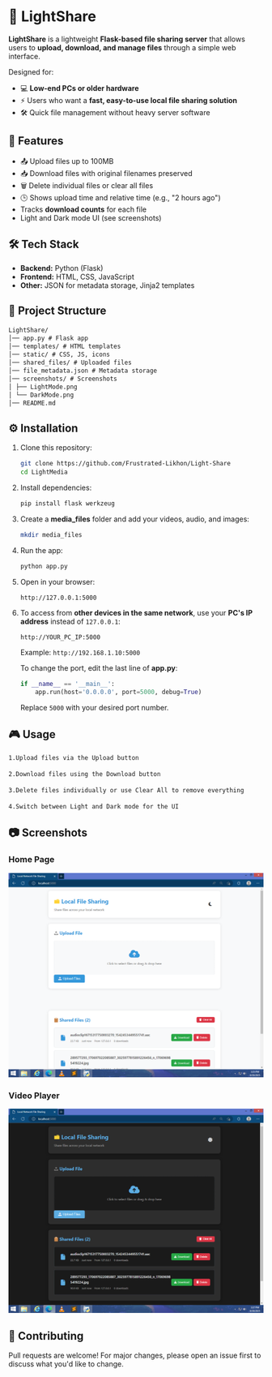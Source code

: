 # 📂 LightShare  

**LightShare** is a lightweight **Flask-based file sharing server** that allows users to **upload, download, and manage files** through a simple web interface.  

Designed for:  
- 💻 **Low-end PCs or older hardware**  
- ⚡ Users who want a **fast, easy-to-use local file sharing solution**  
- 🛠️ Quick file management without heavy server software  

## 🚀 Features  
- 📤 Upload files up to 100MB  
- 📥 Download files with original filenames preserved  
- 🗑️ Delete individual files or clear all files  
- 🕒 Shows upload time and relative time (e.g., "2 hours ago")  
- Tracks **download counts** for each file  
- Light and Dark mode UI (see screenshots)  

## 🛠️ Tech Stack  
- **Backend:** Python (Flask)  
- **Frontend:** HTML, CSS, JavaScript  
- **Other:** JSON for metadata storage, Jinja2 templates  

## 📂 Project Structure  

    LightShare/
    │── app.py # Flask app
    │── templates/ # HTML templates
    │── static/ # CSS, JS, icons
    │── shared_files/ # Uploaded files
    │── file_metadata.json # Metadata storage
    │── screenshots/ # Screenshots
    │ ├── LightMode.png
    │ └── DarkMode.png
    │── README.md


## ⚙️ Installation

1.  Clone this repository:

    ``` bash
    git clone https://github.com/Frustrated-Likhon/Light-Share
    cd LightMedia
    ```

2.  Install dependencies:

    ``` bash
    pip install flask werkzeug
    ```

3.  Create a **media_files** folder and add your videos, audio, and
    images:

    ``` bash
    mkdir media_files
    ```

4.  Run the app:

    ``` bash
    python app.py
    ```

5.  Open in your browser:

        http://127.0.0.1:5000

6.  To access from **other devices in the same network**, use your
    **PC's IP address** instead of `127.0.0.1`:

        http://YOUR_PC_IP:5000

    Example: `http://192.168.1.10:5000`

    To change the port, edit the last line of **app.py**:

    ``` python
    if __name__ == '__main__':
        app.run(host='0.0.0.0', port=5000, debug=True)
    ```

    Replace `5000` with your desired port number.

## 🎮 Usage

    1.Upload files via the Upload button

    2.Download files using the Download button

    3.Delete files individually or use Clear All to remove everything

    4.Switch between Light and Dark mode for the UI

## 📷 Screenshots 

### Home Page
![Light Mode](screenshots/LightMode.png)

### Video Player
![Dark Mode](screenshots/DarkMode.png)

## 🤝 Contributing

Pull requests are welcome! For major changes, please open an issue first
to discuss what you'd like to change.


